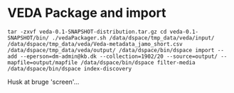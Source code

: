 # VEDA Package and import

`
tar -zxvf veda-0.1-SNAPSHOT-distribution.tar.gz
cd veda-0.1-SNAPSHOT/bin/
./vedaPackager.sh /data/dspace/tmp_data/veda/input/ /data/dspace/tmp_data/veda/Veda-metadata_jamo_short.csv /data/dspace/tmp_data/veda/output/
/data/dspace/bin/dspace import --add --eperson=dm-admin@kb.dk --collection=1902/20 --source=output/ --mapfile=output/mapfile
/data/dspace/bin/dspace filter-media
/data/dspace/bin/dspace index-discovery
`

Husk at bruge 'screen'...
